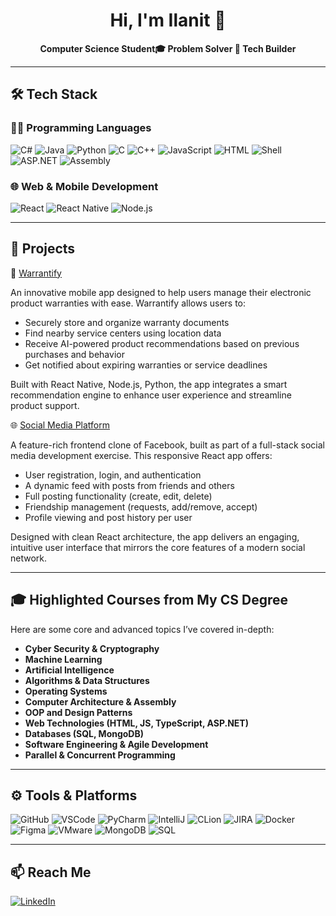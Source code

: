 <h1 align="center">Hi, I'm Ilanit 👋</h1>
<p align="center">
  <b>Computer Science Student🎓 Problem Solver 🧠  Tech Builder </b>
</p>

---

## 🛠️ Tech Stack

### 👨‍💻 Programming Languages
![C#](https://img.shields.io/badge/C%23-239120?style=for-the-badge&logo=c-sharp&logoColor=white)
![Java](https://img.shields.io/badge/Java-ED8B00?style=for-the-badge&logo=openjdk&logoColor=white)
![Python](https://img.shields.io/badge/Python-3670A0?style=for-the-badge&logo=python&logoColor=ffdd54)
![C](https://img.shields.io/badge/C-00599C?style=for-the-badge&logo=c&logoColor=white)
![C++](https://img.shields.io/badge/C++-00599C?style=for-the-badge&logo=cplusplus&logoColor=white)
![JavaScript](https://img.shields.io/badge/JavaScript-F7DF1E?style=for-the-badge&logo=javascript&logoColor=black)
![HTML](https://img.shields.io/badge/HTML5-E34F26?style=for-the-badge&logo=html5&logoColor=white)
![Shell](https://img.shields.io/badge/Shell-121011?style=for-the-badge&logo=gnu-bash&logoColor=white)
![ASP.NET](https://img.shields.io/badge/ASP.NET-512BD4?style=for-the-badge&logo=dotnet&logoColor=white)
![Assembly](https://img.shields.io/badge/Assembly-6E4C13?style=for-the-badge)

### 🌐 Web & Mobile Development
![React](https://img.shields.io/badge/React-20232A?style=for-the-badge&logo=react&logoColor=61DAFB)
![React Native](https://img.shields.io/badge/React%20Native-20232A?style=for-the-badge&logo=react&logoColor=61DAFB)
![Node.js](https://img.shields.io/badge/Node.js-339933?style=for-the-badge&logo=nodedotjs&logoColor=white)

---

## 📂 Projects

📱 [Warrantify](https://github.com/RanWurm/Warrantify)

An innovative mobile app designed to help users manage their electronic product warranties with ease. Warrantify allows users to:

- Securely store and organize warranty documents
- Find nearby service centers using location data
- Receive AI-powered product recommendations based on previous purchases and behavior
- Get notified about expiring warranties or service deadlines

Built with React Native, Node.js, Python, the app integrates a smart recommendation engine to enhance user experience and streamline product support.


🌐 [Social Media Platform](https://github.com/ilanitb16/Facebook-React)

A feature-rich frontend clone of Facebook, built as part of a full-stack social media development exercise. This responsive React app offers:

- User registration, login, and authentication
- A dynamic feed with posts from friends and others
- Full posting functionality (create, edit, delete)
- Friendship management (requests, add/remove, accept)
- Profile viewing and post history per user

Designed with clean React architecture, the app delivers an engaging, intuitive user interface that mirrors the core features of a modern social network.

---

## 🎓 Highlighted Courses from My CS Degree

Here are some core and advanced topics I’ve covered in-depth:

- **Cyber Security & Cryptography**
- **Machine Learning**
- **Artificial Intelligence**
- **Algorithms & Data Structures**
- **Operating Systems**
- **Computer Architecture & Assembly**
- **OOP and Design Patterns**
- **Web Technologies (HTML, JS, TypeScript, ASP.NET)**
- **Databases (SQL, MongoDB)**
- **Software Engineering & Agile Development**
- **Parallel & Concurrent Programming**
---

## ⚙️ Tools & Platforms

![GitHub](https://img.shields.io/badge/GitHub-181717?style=for-the-badge&logo=github&logoColor=white)
![VSCode](https://img.shields.io/badge/VS%20Code-007ACC?style=for-the-badge&logo=visual-studio-code&logoColor=white)
![PyCharm](https://img.shields.io/badge/PyCharm-143?style=for-the-badge&logo=pycharm&logoColor=white)
![IntelliJ](https://img.shields.io/badge/IntelliJ%20IDEA-000000?style=for-the-badge&logo=intellijidea&logoColor=white)
![CLion](https://img.shields.io/badge/CLion-000000?style=for-the-badge&logo=clion&logoColor=white)
![JIRA](https://img.shields.io/badge/JIRA-0052CC?style=for-the-badge&logo=jira&logoColor=white)
![Docker](https://img.shields.io/badge/Docker-2496ED?style=for-the-badge&logo=docker&logoColor=white)
![Figma](https://img.shields.io/badge/Figma-F24E1E?style=for-the-badge&logo=figma&logoColor=white)
![VMware](https://img.shields.io/badge/VMware-607078?style=for-the-badge&logo=vmware&logoColor=white)
![MongoDB](https://img.shields.io/badge/MongoDB-47A248?style=for-the-badge&logo=mongodb&logoColor=white)
![SQL](https://img.shields.io/badge/SQL-4479A1?style=for-the-badge&logo=postgresql&logoColor=white)


---

## 📫 Reach Me

[![LinkedIn](https://img.shields.io/badge/LinkedIn-blue?style=for-the-badge&logo=linkedin&logoColor=white)](https://www.linkedin.com/in/ilanit-berditchevski-ab932729b)


